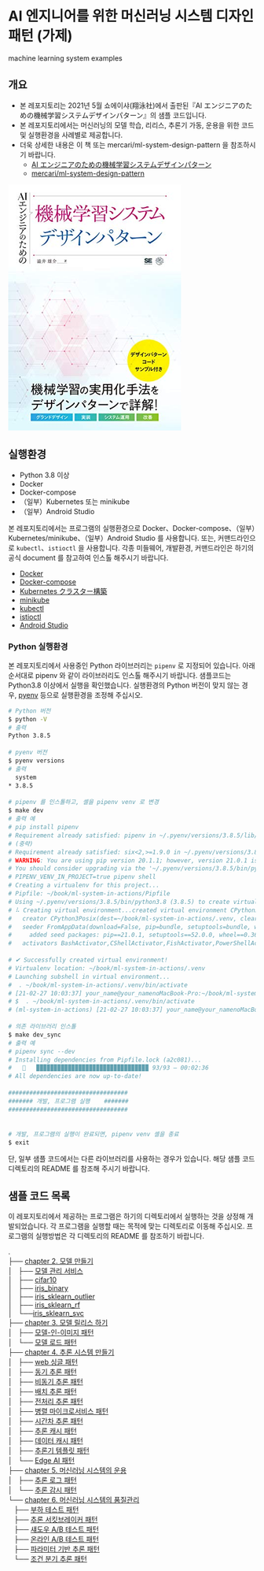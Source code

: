 # AI 엔지니어를 위한 머신러닝 시스템 디자인 패턴 (가제)

machine learning system examples

## 개요

- 본 레포지토리는 2021년 5월 쇼에이샤(翔泳社)에서 출판된『AI エンジニアのための機械学習システムデザインパターン』의 샘플 코드입니다.
- 본 레포지토리에서는 머신러닝의 모델 학습, 리리스, 추론기 가동, 운용을 위한 코드 및 실행환경을 사례별로 제공합니다.
- 더욱 상세한 내용은 이 책 또는 mercari/ml-system-design-pattern 을 참조하시기 바랍니다.
  - [AI エンジニアのための機械学習システムデザインパターン](https://www.amazon.co.jp/dp/B08YNMRH4J/)
  - [mercari/ml-system-design-pattern](https://github.com/mercari/ml-system-design-pattern)

![img](./hyoshi.jpg)

## 실행환경

- Python 3.8 이상
- Docker
- Docker-compose
- （일부）Kubernetes 또는 minikube
- （일부）Android Studio

본 레포지토리에서는 프로그램의 실행환경으로 Docker、Docker-compose、（일부）Kubernetes/minikube、（일부）Android Studio 를 사용합니다.
또는, 커맨드라인으로 `kubectl`、`istioctl` 을 사용합니다.
각종 미들웨어, 개발환경, 커맨드라인은 하기의 공식 document 를 참고하여 인스톨 해주시기 바랍니다.

- [Docker](https://docs.docker.com/get-docker/)
- [Docker-compose](https://docs.docker.jp/compose/toc.html)
- [Kubernetes クラスター構築](https://kubernetes.io/ja/docs/setup/)
- [minikube](https://kubernetes.io/ja/docs/setup/learning-environment/minikube/)
- [kubectl](https://kubernetes.io/ja/docs/tasks/tools/install-kubectl/)
- [istioctl](https://istio.io/latest/docs/setup/getting-started/)
- [Android Studio](https://developer.android.com/studio/install)

### Python 실행환경

본 레포지토리에서 사용중인 Python 라이브러리는 `pipenv` 로 지정되어 있습니다. 아래 순서대로 pipenv 와 같이 라이브러리도 인스톨 해주시기 바랍니다.
샘플코드는 Python3.8 이상에서 실행을 확인했습니다. 실행환경의 Python 버전이 맞지 않는 경우, [pyenv](https://github.com/pyenv/pyenv) 등으로 실행환경을 조정해 주십시오.

```sh
# Python 버전
$ python -V
# 출력
Python 3.8.5

# pyenv 버전
$ pyenv versions
# 출력
  system
* 3.8.5

# pipenv 를 인스톨하고, 셸을 pipenv venv 로 변경
$ make dev
# 출력 예
# pip install pipenv
# Requirement already satisfied: pipenv in ~/.pyenv/versions/3.8.5/lib/python3.8/site-packages (2020.11.15)
# (중략)
# Requirement already satisfied: six<2,>=1.9.0 in ~/.pyenv/versions/3.8.5/lib/python3.8/site-packages (from virtualenv->pipenv) (1.15.0)
# WARNING: You are using pip version 20.1.1; however, version 21.0.1 is available.
# You should consider upgrading via the '~/.pyenv/versions/3.8.5/bin/python3.8 -m pip install --upgrade pip' command.
# PIPENV_VENV_IN_PROJECT=true pipenv shell
# Creating a virtualenv for this project...
# Pipfile: ~/book/ml-system-in-actions/Pipfile
# Using ~/.pyenv/versions/3.8.5/bin/python3.8 (3.8.5) to create virtualenv...
# ⠧ Creating virtual environment...created virtual environment CPython3.8.5.final.0-64 in 433ms
#   creator CPython3Posix(dest=~/book/ml-system-in-actions/.venv, clear=False, no_vcs_ignore=False, global=False)
#   seeder FromAppData(download=False, pip=bundle, setuptools=bundle, wheel=bundle, via=copy, app_data_dir=~/Library/Application Support/virtualenv)
#     added seed packages: pip==21.0.1, setuptools==52.0.0, wheel==0.36.2
#   activators BashActivator,CShellActivator,FishActivator,PowerShellActivator,PythonActivator,XonshActivator

# ✔ Successfully created virtual environment!
# Virtualenv location: ~/book/ml-system-in-actions/.venv
# Launching subshell in virtual environment...
#  . ~/book/ml-system-in-actions/.venv/bin/activate
# [21-02-27 10:03:37] your_name@your_namenoMacBook-Pro:~/book/ml-system-in-actions
# $  . ~/book/ml-system-in-actions/.venv/bin/activate
# (ml-system-in-actions) [21-02-27 10:03:37] your_name@your_namenoMacBook-Pro:~/book/ml-system-in-actions

# 의존 라이브러리 인스톨
$ make dev_sync
# 출력 예
# pipenv sync --dev
# Installing dependencies from Pipfile.lock (a2c081)...
#   🐍   ▉▉▉▉▉▉▉▉▉▉▉▉▉▉▉▉▉▉▉▉▉▉▉▉▉▉▉▉▉▉▉▉ 93/93 — 00:02:36
# All dependencies are now up-to-date!

##################################
####### 개발, 프로그램 실행    #######
##################################


# 개발, 프로그램의 실행이 완료되면, pipenv venv 셸을 종료
$ exit
```

단, 일부 샘플 코드에서는 다른 라이브러리를 사용하는 경우가 있습니다. 해당 샘플 코드 디렉토리의 README 를 참조해 주시기 바랍니다.

## 샘플 코드 목록

이 레포지토리에서 제공하는 프로그램은 하기의 디렉토리에서 실행하는 것을 상정해 개발되었습니다.
각 프로그램을 실행할 때는 목적에 맞는 디렉토리로 이동해 주십시오. 
프로그램의 실행방법은 각 디렉토리의 README 를 참조하기 바랍니다.

.</br>
├── [chapter 2. 모델 만들기](./chapter2_training/)</br>
│   ├── [모델 관리 서비스](./chapter2_training/model_db)</br>
│   ├── [cifar10](./chapter2_training/cifar10)</br>
│   ├── [iris_binary](./chapter2_training/iris_binary)</br>
│   ├── [iris_sklearn_outlier](./chapter2_training/iris_sklearn_outlier)</br>
│   ├── [iris_sklearn_rf](./chapter2_training/iris_sklearn_rf)</br>
│   └──[iris_sklearn_svc](./chapter2_training/iris_sklearn_svc)</br>
├── [chapter 3. 모델 릴리스 하기](./chapter3_release_patterns)</br>
│   ├── [모델-인-이미지 패턴](./chapter3_release_patterns/model_in_image_pattern)</br>
│   └── [모델 로드 패턴](./chapter3_release_patterns/model_load_pattern)</br>
├── [chapter 4. 추론 시스템 만들기](./chapter4_serving_patterns)</br>
│   ├── [web 싱글 패턴](./chapter4_serving_patterns/web_single_pattern)</br>
│   ├── [동기 추론 패턴](./chapter4_serving_patterns/synchronous_pattern)</br>
│   ├── [비동기 추론 패턴](./chapter4_serving_patterns/asynchronous_pattern)</br>
│   ├── [배치 추론 패턴](./chapter4_serving_patterns/batch_pattern)</br>
│   ├── [전처리 추론 패턴](./chapter4_serving_patterns/prep_pred_pattern)</br>
│   ├── [병렬 마이크로서비스 패턴](./chapter4_serving_patterns/horizontal_microservice_pattern)</br>
│   ├── [시간차 추론 패턴](./chapter4_serving_patterns/sync_async_pattern)</br>
│   ├── [추론 캐시 패턴](./chapter4_serving_patterns/prediction_cache_pattern)</br>
│   ├── [데이터 캐시 패턴](./chapter4_serving_patterns/data_cache_pattern)</br>
│   ├── [추론기 템플릿 패턴](./chapter4_serving_patterns/template_pattern)</br>
│   └── [Edge AI 패턴](./chapter4_serving_patterns/edge_ai_pattern)</br>
├── [chapter 5. 머신러닝 시스템의 운용](./chapter5_operations)</br>
│   ├── [추론 로그 패턴](./chapter5_operations/prediction_log_pattern)</br>
│   └── [추론 감시 패턴](./chapter5_operations/prediction_monitoring_pattern)</br>
└── [chapter 6. 머신러닝 시스템의 품질관리](./chapter6_operation_management)</br>
   ├── [부하 테스트 패턴](./chapter6_operation_management/load_test_pattern)</br>
   ├── [추론 서킷브레이커 패턴](./chapter6_operation_management/circuit_breaker_pattern)</br>
   ├── [섀도우 A/B 테스트 패턴](./chapter6_operation_management/shadow_ab_pattern)</br>
   ├── [온라인 A/B 테스트 패턴](./chapter6_operation_management/online_ab_pattern)</br>
   ├── [파라미터 기반 추론 패턴](./chapter6_operation_management/paramater_based_pattern)</br>
   └── [조건 분기 추론 패턴](./chapter6_operation_management/condition_based_pattern)</br>
